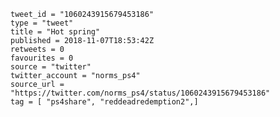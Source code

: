 ```
tweet_id = "1060243915679453186"
type = "tweet"
title = "Hot spring"
published = 2018-11-07T18:53:42Z
retweets = 0
favourites = 0
source = "twitter"
twitter_account = "norms_ps4"
source_url = "https://twitter.com/norms_ps4/status/1060243915679453186"
tag = [ "ps4share", "reddeadredemption2",]
```

<p class='image'><img src='https://mnf.m17s.net/2018/11/07/Dra-OD0XgAALpNB.jpg' alt=''></p>

